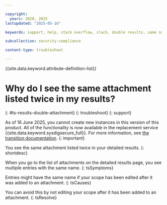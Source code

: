 ```yaml
---

copyright:
  years: 2020, 2025
lastupdated: "2025-05-16"

keywords: support, help, stack overflow, slack, double results, same name, scope, attachment

subcollection: security-compliance

content-type: troubleshoot

---
```


{{site.data.keyword.attribute-definition-list}}

# Why do I see the same attachment listed twice in my results?
{: #ts-results-double-attachment}
{: troubleshoot}
{: support}



As of 16 June 2025, you cannot create new instances in this version of this product. All of the functionality is now available in the replacement service {{site.data.keyword.sysdigsecure_full}}. For more information, see [the transition documentation](/docs/security-compliance?topic=security-compliance-scc-transition). 
{: important}



You see the same attachment listed twice in your detailed results.
{: shortdesc}


When you go to the list of attachments on the detailed results page, you see multiple entries with the same name.
{: tsSymptoms}

Entries might have the same name if your scope has been edited after it was added to an attachment.
{: tsCauses}


You can avoid this by not editing your scope after it has been added to an attachment.
{: tsResolve}
